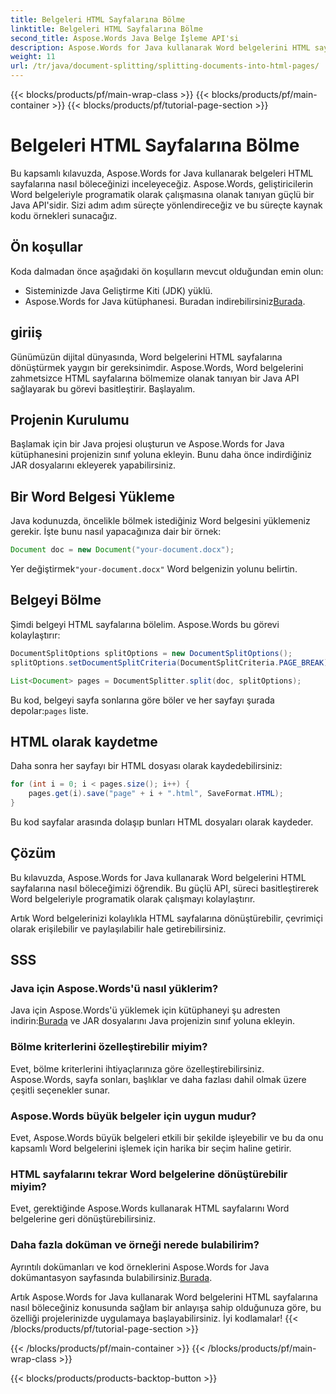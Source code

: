 ```yaml
---
title: Belgeleri HTML Sayfalarına Bölme
linktitle: Belgeleri HTML Sayfalarına Bölme
second_title: Aspose.Words Java Belge İşleme API'si
description: Aspose.Words for Java kullanarak Word belgelerini HTML sayfalarına nasıl böleceğinizi öğrenin. Kaynak kodlu adım adım kılavuzumuz süreci kolay ve verimli hale getirir. Belgelerinizi bugün dönüştürmeye başlayın!
weight: 11
url: /tr/java/document-splitting/splitting-documents-into-html-pages/
---
```


{{< blocks/products/pf/main-wrap-class >}}
{{< blocks/products/pf/main-container >}}
{{< blocks/products/pf/tutorial-page-section >}}

# Belgeleri HTML Sayfalarına Bölme


Bu kapsamlı kılavuzda, Aspose.Words for Java kullanarak belgeleri HTML sayfalarına nasıl böleceğinizi inceleyeceğiz. Aspose.Words, geliştiricilerin Word belgeleriyle programatik olarak çalışmasına olanak tanıyan güçlü bir Java API'sidir. Sizi adım adım süreçte yönlendireceğiz ve bu süreçte kaynak kodu örnekleri sunacağız.

## Ön koşullar

Koda dalmadan önce aşağıdaki ön koşulların mevcut olduğundan emin olun:

- Sisteminizde Java Geliştirme Kiti (JDK) yüklü.
-  Aspose.Words for Java kütüphanesi. Buradan indirebilirsiniz[Burada](https://releases.aspose.com/words/java/).


## giriiş

Günümüzün dijital dünyasında, Word belgelerini HTML sayfalarına dönüştürmek yaygın bir gereksinimdir. Aspose.Words, Word belgelerini zahmetsizce HTML sayfalarına bölmemize olanak tanıyan bir Java API sağlayarak bu görevi basitleştirir. Başlayalım.

## Projenin Kurulumu

Başlamak için bir Java projesi oluşturun ve Aspose.Words for Java kütüphanesini projenizin sınıf yoluna ekleyin. Bunu daha önce indirdiğiniz JAR dosyalarını ekleyerek yapabilirsiniz.

## Bir Word Belgesi Yükleme

Java kodunuzda, öncelikle bölmek istediğiniz Word belgesini yüklemeniz gerekir. İşte bunu nasıl yapacağınıza dair bir örnek:

```java
Document doc = new Document("your-document.docx");
```

 Yer değiştirmek`"your-document.docx"` Word belgenizin yolunu belirtin.

## Belgeyi Bölme

Şimdi belgeyi HTML sayfalarına bölelim. Aspose.Words bu görevi kolaylaştırır:

```java
DocumentSplitOptions splitOptions = new DocumentSplitOptions();
splitOptions.setDocumentSplitCriteria(DocumentSplitCriteria.PAGE_BREAK);

List<Document> pages = DocumentSplitter.split(doc, splitOptions);
```

 Bu kod, belgeyi sayfa sonlarına göre böler ve her sayfayı şurada depolar:`pages` liste.

## HTML olarak kaydetme

Daha sonra her sayfayı bir HTML dosyası olarak kaydedebilirsiniz:

```java
for (int i = 0; i < pages.size(); i++) {
    pages.get(i).save("page" + i + ".html", SaveFormat.HTML);
}
```

Bu kod sayfalar arasında dolaşıp bunları HTML dosyaları olarak kaydeder.

## Çözüm

Bu kılavuzda, Aspose.Words for Java kullanarak Word belgelerini HTML sayfalarına nasıl böleceğimizi öğrendik. Bu güçlü API, süreci basitleştirerek Word belgeleriyle programatik olarak çalışmayı kolaylaştırır.

Artık Word belgelerinizi kolaylıkla HTML sayfalarına dönüştürebilir, çevrimiçi olarak erişilebilir ve paylaşılabilir hale getirebilirsiniz.

## SSS

### Java için Aspose.Words'ü nasıl yüklerim?

 Java için Aspose.Words'ü yüklemek için kütüphaneyi şu adresten indirin:[Burada](https://releases.aspose.com/words/java/) ve JAR dosyalarını Java projenizin sınıf yoluna ekleyin.

### Bölme kriterlerini özelleştirebilir miyim?

Evet, bölme kriterlerini ihtiyaçlarınıza göre özelleştirebilirsiniz. Aspose.Words, sayfa sonları, başlıklar ve daha fazlası dahil olmak üzere çeşitli seçenekler sunar.

### Aspose.Words büyük belgeler için uygun mudur?

Evet, Aspose.Words büyük belgeleri etkili bir şekilde işleyebilir ve bu da onu kapsamlı Word belgelerini işlemek için harika bir seçim haline getirir.

### HTML sayfalarını tekrar Word belgelerine dönüştürebilir miyim?

Evet, gerektiğinde Aspose.Words kullanarak HTML sayfalarını Word belgelerine geri dönüştürebilirsiniz.

### Daha fazla doküman ve örneği nerede bulabilirim?

 Ayrıntılı dokümanları ve kod örneklerini Aspose.Words for Java dokümantasyon sayfasında bulabilirsiniz.[Burada](https://reference.aspose.com/words/java/).


Artık Aspose.Words for Java kullanarak Word belgelerini HTML sayfalarına nasıl böleceğiniz konusunda sağlam bir anlayışa sahip olduğunuza göre, bu özelliği projelerinizde uygulamaya başlayabilirsiniz. İyi kodlamalar!
{{< /blocks/products/pf/tutorial-page-section >}}

{{< /blocks/products/pf/main-container >}}
{{< /blocks/products/pf/main-wrap-class >}}

{{< blocks/products/products-backtop-button >}}
